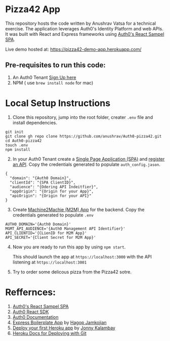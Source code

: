 # Pizza42 App 

This repository hosts the code written by Anushrav Vatsa for a technical exercise.
The application leverages Auth0's Identity Platform and web APIs. It was built with React and Express frameworks using [Auth0's React Sampel SPA](https://github.com/auth0-samples/auth0-react-samples/tree/master/Sample-01).

Live demo hosted at: https://pizza42-demo-app.herokuapp.com/

## Pre-requisites to run this code:

1. An Auth0 Tenant [Sign Up here](https://auth0.com/signup)
2. NPM ( use `brew install node` for mac)

# Local Setup Instructions

1.  Clone this repository, jump into the root folder, creater `.env` file and install dependencies.
```
git init
git clone gh repo clone https://github.com/anushrav/Auth0-pizza42.git
cd Auth0-pizza42
touch .env
npm install
```
2. In your Auth0 Tenant create a [Single Page Application (SPA)](https://auth0.com/docs/quickstart/spa/react) and [register an API](https://auth0.com/docs/get-started/auth0-overview/set-up-apis). Copy the credentials generated to populate `auth_config.jason`.

```
{
  "domain": "{Auth0 Domain}",
  "clientId": "{SPA ClientID}",
  "audience": "{Odering API Indeitfier}",
  "appOrigin": "{Origin for your App}",
  "apiOrigin": "{Origin for your API}" 
}
```
3. Create [Machine2Machie (M2M) App](https://auth0.com/docs/get-started/auth0-overview/create-applications/machine-to-machine-apps) for the backend. Copy the credentials generated to populate `.env`
```
AUTH0_DOMAIN='{Auth0 Domain}'
MGMT_API_AUDIENCE='{Auth0 Management API Identifier}'
API_CLIENTID='{CLienID for M2M App}'
API_SECRET='{Client Secret for M2M App}'
```

4. Now you are ready to run this app by using `npm start`. 

   This should launch the app at `https://localhost:3000` with the API listening at `https://localhost:3001`

5. Try to order some delicous pizza from the Pizza42 sotre.

# Reffernces:
1. [Auth0's React Sampel SPA](https://github.com/auth0-samples/auth0-react-samples/tree/master/Sample-01)
2. [Auth0 React SDK](https://github.com/auth0/auth0-react)
3. [Auth0 Documentation](https://auth0.com/docs/)
4. [Express Boilerplate App](https://github.com/hagopj13/node-express-boilerplate) by [Hagop Jamkojian](https://github.com/hagopj13)
5. [Deploy your first Heroku app](https://www.youtube.com/watch?v=MxfxiR8TVNU&ab_channel=JonnyKalambay) by [Jonny Kalambay](https://www.youtube.com/watch?v=MxfxiR8TVNU&ab_channel=JonnyKalambay)
6. [Heroku Docs for Deploying with Git](https://devcenter.heroku.com/articles/git)




